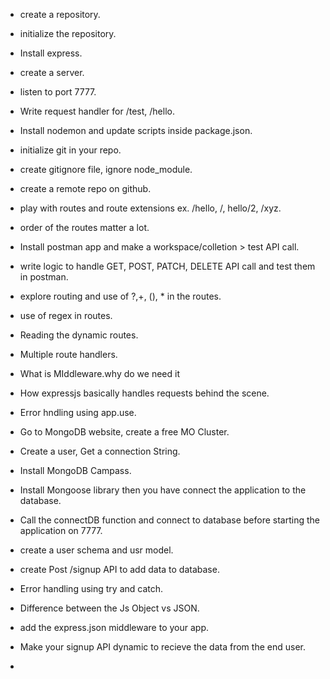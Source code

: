 - create a repository.
- initialize the repository.
- Install express.
- create a server.
- listen to port 7777.
- Write request handler for /test, /hello.
- Install nodemon and update scripts inside package.json.
- initialize git in your repo.
- create gitignore file, ignore node_module.
- create a remote repo on github.
- play with routes and route extensions ex. /hello, /, hello/2, /xyz.
- order of the routes matter a lot.
- Install postman app and make a workspace/colletion > test API call.
- write logic to handle GET, POST, PATCH, DELETE API call and test them in postman.
- explore routing and use of ?,+, (), * in the routes.
- use of regex in routes.
- Reading the dynamic routes.
- Multiple route handlers.
- What is MIddleware.why do we need it
- How expressjs basically handles requests behind the scene.

- Error hndling using app.use.
- Go to MongoDB website, create a free MO Cluster.
- Create a user, Get a connection String.
- Install MongoDB Campass.
- Install Mongoose library then you have connect the application to the database.
- Call the connectDB function and connect to database before starting the application on 7777.
- create a user schema and usr model.
- create Post /signup API to add data to database.
- Error handling using try and catch.


- Difference between the Js Object vs JSON.
- add the express.json middleware to your app.
- Make your signup API dynamic to recieve the data from the end user.
- 

